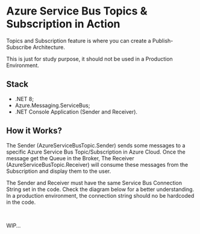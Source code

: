 # Azure Service Bus Topics & Subscription in Action
<p>
  Topics and Subscription feature is where you can create a Publish-Subscribe Architecture.
</p>

<p>
  This is just for study purpose, it should not be used in a Production Environment.
</p>

## Stack
- .NET 8;
- Azure.Messaging.ServiceBus;
- .NET Console Application (Sender and Receiver).

## How it Works?
<p>
  The Sender (AzureServiceBusTopic.Sender) sends some messages to a specific Azure Service Bus Topic/Subscription in Azure Cloud. Once the message get the Queue in the Broker, 
  The Receiver (AzureServiceBusTopic.Receiver) will consume these messages from the Subscription and display them to the user.
</p>

<p>
  The Sender and Receiver must have the same Service Bus Connection String set in the code. Check the diagram below for a better understanding.
  In a production environment, the connection string should no be hardcoded in the code.
</p>

<br>

WIP...

